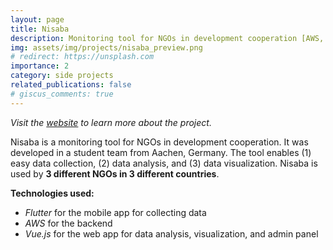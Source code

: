 ```yaml
---
layout: page
title: Nisaba
description: Monitoring tool for NGOs in development cooperation [AWS, Flutter, Vue.js]
img: assets/img/projects/nisaba_preview.png
# redirect: https://unsplash.com
importance: 2
category: side projects
related_publications: false
# giscus_comments: true
---
```


*Visit the [website](https://nisaba.org/) to learn more about the project.*

Nisaba is a monitoring tool for NGOs in development cooperation. It was developed in a student team from Aachen, Germany. The tool enables (1) easy data collection, (2) data analysis, and (3) data visualization. Nisaba is used by **3 different NGOs in 3 different countries**.


**Technologies used:**
- *Flutter* for the mobile app for collecting data
- *AWS* for the backend
- *Vue.js* for the web app for data analysis, visualization, and admin panel


